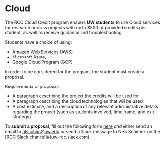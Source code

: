 # Cloud
The RCC Cloud Credit program enables **UW students** to use Cloud services for research or class projects with up to $500 of provided credits per student, as well as receive guidance and troubleshooting. 

Students have a choice of using: 

- Amazon Web Services (AWS)
- Microsoft Azure, 
- Google Cloud Program (GCP) 

In order to be considered for the program, the student must create a proposal. 

Requirements of proposal:

 - A paragraph describing the project the credits will be used for 
 - A paragraph describing the cloud technologies that will be used 
 - A cost estimate, and a description of any relevant administrative details regarding the project (such as students involved, time frame, and exit strategy) 

 To **submit a proposal**, fill out the following form [here](https://forms.gle/d4wnSHW7pEo4baCz5) *and* either send an email to nlsschim@uw.edu *or* send a Slack message to Nels Schimek on the [RCC Slack channel]#(uw-rcc.slack.com).